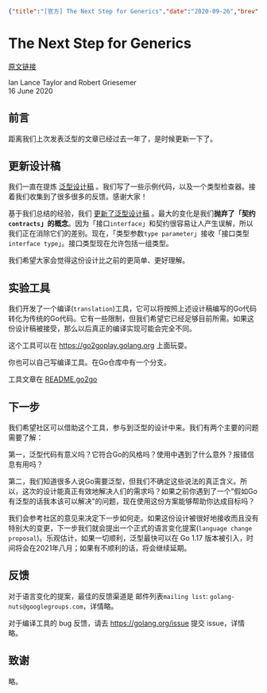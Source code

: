 ```json lw-blog-meta
{"title":"[官方] The Next Step for Generics","date":"2020-09-26","brev":"发布时间2020-06-16，关于泛型草案的重要改动。","tags":["Golang"],"path":"blog/2020/200926-官方-泛型的下一步.md"}
```


# The Next Step for Generics

[原文链接](https://blog.golang.org/generics-next-step)

Ian Lance Taylor and Robert Griesemer  
16 June 2020

## 前言

距离我们上次发表泛型的文章已经过去一年了，是时候更新一下了。

## 更新设计稿

我们一直在提炼 [泛型设计稿](https://go.googlesource.com/proposal/+/refs/heads/master/design/go2draft-contracts.md) 。我们写了一些示例代码，以及一个类型检查器。接着我们收集到了很多很多的反馈。感谢大家！

基于我们总结的经验，我们 [更新了泛型设计稿](https://go.googlesource.com/proposal/+/refs/heads/master/design/go2draft-type-parameters.md) 。最大的变化是我们**抛弃了「契约`contracts`」的概念**。因为「接口`interface`」和契约很容易让人产生误解，所以我们正在消除它们的差别。现在，「类型参数`type parameter`」接收「接口类型`interface type`」。接口类型现在允许包括一组类型。

我们希望大家会觉得这份设计比之前的更简单、更好理解。

## 实验工具

我们开发了一个编译(`translation`)工具，它可以将按照上述设计稿编写的Go代码转化为传统的Go代码。它有一些限制，但我们希望它已经足够目前所需。如果这份设计稿被接受，那么以后真正的编译实现可能会完全不同。

这个工具可以在 https://go2goplay.golang.org 上面玩耍。

你也可以自己写编译工具。在Go仓库中有一个分支。

工具文章在 [README.go2go](https://go.googlesource.com/go/+/refs/heads/dev.go2go/README.go2go.md)

## 下一步

我们希望社区可以借助这个工具，参与到泛型的设计中来。我们有两个主要的问题需要了解：

第一，泛型代码有意义吗？它符合Go的风格吗？使用中遇到了什么意外？报错信息有用吗？

第二，我们知道很多人说Go需要泛型，但我们不确定这些说法的真正含义。所以，这次的设计能真正有效地解决人们的需求吗？如果之前你遇到了一个"假如Go有泛型的话我本该可以解决"的问题，现在使用这份方案能够帮助你达成目标吗？

我们会参考社区的意见来决定下一步如何走。如果这份设计被很好地接收而且没有特别大的变更，下一步我们就会提出一个正式的语言变化提案(`language change proposal`)。乐观估计，如果一切顺利，泛型最快可以在 Go 1.17 版本被引入，时间将会在2021年八月；如果有不顺利的话，将会继续延期。

## 反馈

对于语言变化的提案，最佳的反馈渠道是 邮件列表`mailing list`: `golang-nuts@googlegroups.com`，详情略。

对于编译工具的 bug 反馈，请去 https://golang.org/issue 提交 issue，详情略。

## 致谢

略。
